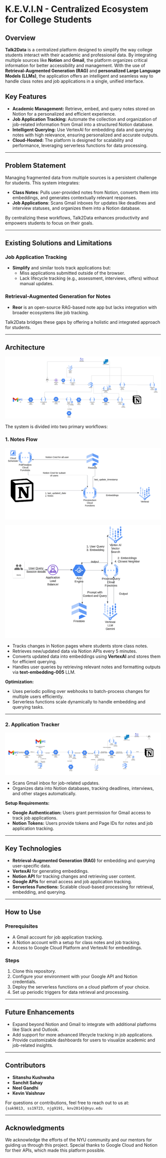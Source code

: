 # K.E.V.I.N - Centralized Ecosystem for College Students  

## Overview  
**Talk2Data** is a centralized platform designed to simplify the way college students interact with their academic and professional data. By integrating multiple sources like **Notion** and **Gmail**, the platform organizes critical information for better accessibility and management. With the use of **Retrieval-Augmented Generation (RAG)** and **personalized Large Language Models (LLMs)**, the application offers an intelligent and seamless way to handle class notes and job applications in a single, unified interface.  

## Key Features  
- **Academic Management:** Retrieve, embed, and query notes stored on Notion for a personalized and efficient experience.  
- **Job Application Tracking:** Automate the collection and organization of job-related information from Gmail into a structured Notion database.  
- **Intelligent Querying:** Use VertexAI for embedding data and querying notes with high relevance, ensuring personalized and accurate outputs.  
- **Cloud-Hosted:** The platform is designed for scalability and performance, leveraging serverless functions for data processing.  

---

## Problem Statement  
Managing fragmented data from multiple sources is a persistent challenge for students. This system integrates:  
- **Class Notes**: Pulls user-provided notes from Notion, converts them into embeddings, and generates contextually relevant responses.  
- **Job Applications**: Scans Gmail inboxes for updates like deadlines and interview statuses, and organizes them into a Notion database.  

By centralizing these workflows, Talk2Data enhances productivity and empowers students to focus on their goals.  

---

## Existing Solutions and Limitations  
### Job Application Tracking  
- **Simplify** and similar tools track applications but:  
  - Miss applications submitted outside of the browser.  
  - Lack lifecycle tracking (e.g., assessment, interviews, offers) without manual updates.  

### Retrieval-Augmented Generation for Notes  
- **Reor** is an open-source RAG-based note app but lacks integration with broader ecosystems like job tracking.  

Talk2Data bridges these gaps by offering a holistic and integrated approach for students.  

---

## Architecture  
![Architecture Diagram](./SystemDesign/architecture-diagram.png)

The system is divided into two primary workflows:  

### 1. **Notes Flow**  
![Notes Flow Diagram 1](./SystemDesign/Notion-data-embeddgin-dataflow-dig.png)

![Notes Flow Diagram 2](./SystemDesign/chatbot-query-response-Dataflow-dig.png)
- Tracks changes in Notion pages where students store class notes.  
- Retrieves new/updated data via Notion APIs every 5 minutes.  
- Converts updated data into embeddings using **VertexAI** and stores them for efficient querying.  
- Handles user queries by retrieving relevant notes and formatting outputs via **text-embedding-005** LLM.  

**Optimization:**  
- Uses periodic polling over webhooks to batch-process changes for multiple users efficiently.  
- Serverless functions scale dynamically to handle embedding and querying tasks.  

---

### 2. **Application Tracker**  
![Application Tracker Diagram](./SystemDesign/Job-Application-tracker-Data-flow-dig.png)
- Scans Gmail inbox for job-related updates.  
- Organizes data into Notion databases, tracking deadlines, interviews, and other stages automatically.  

**Setup Requirements:**  
- **Google Authentication:** Users grant permission for Gmail access to track job applications.  
- **Notion Tokens:** Users provide tokens and Page IDs for notes and job application tracking.  

---

## Key Technologies  
- **Retrieval-Augmented Generation (RAG)** for embedding and querying user-specific data.  
- **VertexAI** for generating embeddings.  
- **Notion API** for tracking changes and retrieving user content.  
- **Google APIs** for email access and job application tracking.  
- **Serverless Functions:** Scalable cloud-based processing for retrieval, embedding, and querying.  

---

## How to Use  
### Prerequisites  
- A Gmail account for job application tracking.  
- A Notion account with a setup for class notes and job tracking.  
- Access to Google Cloud Platform and VertexAI for embeddings.

### Steps  
1. Clone this repository.  
2. Configure your environment with your Google API and Notion credentials.  
3. Deploy the serverless functions on a cloud platform of your choice.  
4. Set up periodic triggers for data retrieval and processing.

---

## Future Enhancements  
- Expand beyond Notion and Gmail to integrate with additional platforms like Slack and Outlook.  
- Add support for more advanced lifecycle tracking in job applications.  
- Provide customizable dashboards for users to visualize academic and job-related insights.  

---

## Contributors  
- **Sitanshu Kushwaha** 
- **Sanchit Sahay**  
- **Neel Gandhi**  
- **Kevin Vaishnav**  
 

For questions or contributions, feel free to reach out to us at:  
`{sak9813, ss19723, njg9191, knv2014}@nyu.edu`

---  

## Acknowledgments  
We acknowledge the efforts of the NYU community and our mentors for guiding us through this project. Special thanks to Google Cloud and Notion for their APIs, which made this platform possible.  
